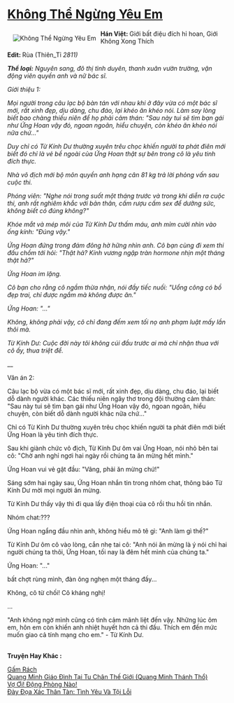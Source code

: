<a href="https://utruyen.com/khong-the-ngung-yeu-em/19218/" title="Không Thể Ngừng Yêu Em"><h1>Không Thể Ngừng Yêu Em</h1></a><div style="display:table"><img align="right" style="float: left; padding: 10px;" src="https://utruyen.com/images/story/200x260/khong-the-ngung-yeu-em.jpg" alt="Không Thể Ngừng Yêu Em"><b>Hán Việt: </b>Giới bất điệu đích hỉ hoan, Giới Không Xong Thích<p></p><b>Edit: </b>Rùa (Thiên_Tỉ _2811)<p></p><b>Thể loại:</b> Nguyên sang, đô thị tình duyên, thanh xuân vườn trường, vận động viên quyền anh và nữ bác sĩ.<p></p>Gíới thiệu 1:<p></p>Mọi người trong câu lạc bộ bàn tán với nhau khi ở đây vừa có một bác sĩ mới, rất xinh đẹp, dịu dàng, chu đáo, lại khéo ăn khéo nói. Làm say lòng biết bao chàng thiếu niên để họ phải cảm thán: "Sau này tui sẽ tìm bạn gái như Ứng Hoan vậy đó, ngoan ngoãn, hiểu chuyện, còn khéo ăn khéo nói nữa chứ..."<p></p>Duy chỉ có Từ Kính Dư thường xuyên trêu chọc khiến người ta phát điên mới biết đó chỉ là vẻ bề ngoài của Ứng Hoan thật sự bên trong cô là yêu tinh đích thực.<p></p>Nhà vô địch mới bộ môn quyền anh hạng cân 81 kg trả lời phỏng vấn sau cuộc thi.<p></p>Phóng viên: "Nghe nói trong suốt một tháng trước và trong khi diễn ra cuộc thi, anh rất nghiêm khắc với bản thân, cấm rượu cấm sex để dưỡng sức, không biết có đúng không?"<p></p>Khóe mắt và mép môi của Từ Kính Dư thấm máu, anh mỉm cười nhìn vào ống kính: "Đúng vậy."<p></p>Ứng Hoan đứng trong đám đông hờ hững nhìn anh. Cô bạn cùng đi xem thi đấu chồm tới hỏi: "Thật hả? Kính vương ngập tràn hormone nhịn một tháng thật hả?"<p></p>Ứng Hoan im lặng.<p></p>Cô bạn cho rằng cô ngầm thừa nhận, nói đầy tiếc nuối: "Uổng công có bồ đẹp trai, chỉ được ngắm mà không được ăn."<p></p>Ứng Hoan: "..."<p></p>Không, không phải vậy, cô chỉ đang đếm xem tối nọ anh phạm luật mấy lần thôi mà.<p></p>Từ Kính Dư: Cuộc đời này tôi không cúi đầu trước ai mà chỉ nhận thua với cô ấy, thua triệt để.<p></p>___<p></p>Văn án 2:<p></p>Câu lạc bộ vừa có một bác sĩ mới, rất xinh đẹp, dịu dàng, chu đáo, lại biết dỗ dành người khác. Các thiếu niên ngây thơ trong đội thường cảm thán: "Sau này tui sẽ tìm bạn gái như Ứng Hoan vậy đó, ngoan ngoãn, hiểu chuyện, còn biết dỗ dành người khác nữa chứ..."<p></p>Chỉ có Từ Kính Dư thường xuyên trêu chọc khiến người ta phát điên mới biết Ứng Hoan là yêu tinh đích thực.<p></p>Sau khi giành chức vô địch, Từ Kính Dư ôm vai Ứng Hoan, nói nhỏ bên tai cô: "Chờ anh nghỉ ngơi hai ngày rồi chúng ta ăn mừng hết mình."<p></p>Ứng Hoan vui vẻ gật đầu: "Vâng, phải ăn mừng chứ!"<p></p>Sáng sớm hai ngày sau, Ứng Hoan nhắn tin trong nhóm chat, thông báo Từ Kính Dư mời mọi người ăn mừng.<p></p>Từ Kính Dư thấy vậy thì đi qua lấy điện thoại của cô rồi thu hồi tin nhắn.<p></p>Nhóm chat:???<p></p>Ứng Hoan ngẩng đầu nhìn anh, không hiểu mô tê gì: "Anh làm gì thế?"<p></p>Từ Kính Dư ôm cô vào lòng, cắn nhẹ tai cô: "Anh nói ăn mừng là ý nói chỉ hai người chúng ta thôi, Ứng Hoan, tối nay là đêm hết mình của chúng ta."<p></p>Ứng Hoan: "..."<p></p>bất chợt rùng mình, đàn ông nghẹn một tháng đấy...<p></p>Không, cô từ chối! Cô kháng nghị!<p></p>...<p></p>"Anh không ngờ mình cũng có tình cảm mãnh liệt đến vậy. Những lúc ôm em, hôn em còn khiến anh nhiệt huyết hơn cả thi đấu. Thích em đến mức muốn giao cả tính mạng cho em." - Từ Kính Dư.</div><p><br><b>Truyện Hay Khác :</b></p><a href="https://utruyen.com/gam-rach/2850/" alt="Gấm Rách">Gấm Rách</a><br/><a href="https://www.flickr.com/photos/183745219@N08/49109875838/" alt="Quang Minh Giáo Đình Tại Tu Chân Thế Giới (Quang Minh Thánh Thổ)">Quang Minh Giáo Đình Tại Tu Chân Thế Giới (Quang Minh Thánh Thổ)</a><br/><a href="https://github.com/quanluxury/truyenhot/tree/master/truyenhay/17018/" alt="Vợ Ơi! Động Phòng Nào!">Vợ Ơi! Động Phòng Nào!</a><br/><a href="https://github.com/quanluxury/ngontinhhot/tree/master/truyenhay/19182/" alt="Đày Đọa Xác Thân Tàn: Tình Yêu Và Tội Lỗi">Đày Đọa Xác Thân Tàn: Tình Yêu Và Tội Lỗi</a><br/>